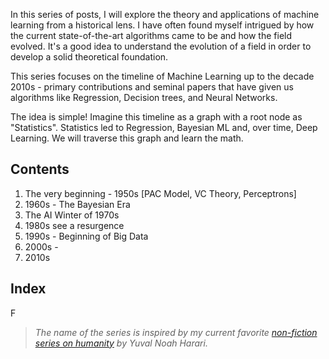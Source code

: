 In this series of posts, I will explore the theory and applications of machine learning from a historical lens. I have often found myself intrigued by how the current state-of-the-art algorithms came to be and how the field evolved. It's a good idea to understand the evolution of a field in order to develop a solid theoretical foundation.

This series focuses on the timeline of Machine Learning up to the decade 2010s - primary contributions and seminal papers that have given us algorithms like Regression, Decision trees, and Neural Networks.

The idea is simple! Imagine this timeline as a graph with a root node as "Statistics". Statistics led to Regression, Bayesian ML and, over time, Deep Learning. We will traverse this graph and learn the math.

## Contents
1. The very beginning - 1950s [PAC Model, VC Theory, Perceptrons]
2. 1960s - The Bayesian Era
3. The AI Winter of 1970s
4. 1980s see a resurgence
5. 1990s - Beginning of Big Data
6. 2000s - 
7. 2010s

## Index
F

> *The name of the series is inspired by my current favorite [non-fiction series on humanity](https://www.goodreads.com/book/show/34066641-sapiens-and-homo-deus) by Yuval Noah Harari.*
<!--stackedit_data:
eyJwcm9wZXJ0aWVzIjoibGF5b3V0OiBhcnRpY2xlXG50aXRsZT
ogXCJNYWNoaW5lIExlYXJuaW5nOiBBIEJyaWVmIEhpc3Rvcnlc
Ilxuc2lkZWJhcjpcbiAgbmF2OiBsYXlvdXRzXG4iLCJoaXN0b3
J5IjpbOTk1MjMxOTczLC04MzAyODg3MDddfQ==
-->